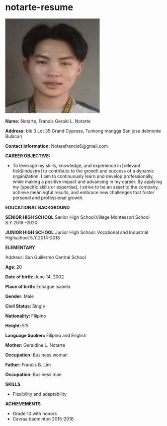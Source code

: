 # notarte-resume


![jh](https://github.com/Francissfdasdf/notarte-resume/blob/main/imresizer-1685202267396.jpg)

  <p> <strong>Name:</strong> Notarte, Francis Gerald L. Notarte
  <p> <strong>Address:</strong> blk 3 Lot 35 Grand Cypress, Tunkong mangga San jose delmonte Bulacan
  <p> <strong>Contact Information:</strong> Notarefrancis6@gmail.com
    
  <p> <strong>CAREER OBJECTIVE:</strong>
  <ul>
    <li>To leverage my skills, knowledge, and experience in [relevant field/industry] to contribute to the growth and success of a dynamic organization. I aim to continuously learn and develop professionally, while making a positive impact and advancing in my career. By applying my [specific skills or expertise], I strive to be an asset to the company, achieve meaningful results, and embrace new challenges that foster personal and professional growth.</li>
  </ul>
    
  <p><strong>EDUCATIONAL BACKGROUND</strong>
  <p><strong>SENIOR HIGH SCHOOL</strong>
Senior High School:Village Montessori School
S.Y.2019 -2020
  <p><strong>JUNIOR HIGH SCHOOL</strong>
Junior High School: Vocational and Industrial Highschool
S.Y.2014-2018
  <p><strong>ELEMENTARY</strong>
  <p>Address: San Guillermo Central School
    
  <p>  <strong>Age: </strong>20
  <p>  <strong>Date of birth: </strong>June 14, 2002
  <p>  <strong>Place of birth: </strong>Echague isabela
  <p>  <strong>Gender: </strong>Male
  <p>  <strong>Civil Status: </strong>Single
  <p>  <strong>Nationality: </strong>Filipino
  <p>  <strong>Height: </strong>5'5
  <p>  <strong>Language Spoken: </strong>Filipino and English
  <p>  <strong>Mother: </strong>Geraldine L. Notarte
  <p>  <strong>Occupation: </strong>Business woman
  <p>  <strong>Father: </strong>Francis B. Lim
  <p>  <strong>Occupation: </strong>Business man
    
  <p>  <strong>SKILLS</strong>
  <ul>
    <li>Flexibility and adaptability</li>
  </ul>
  
  <p>  <strong>ACHIEVEMENTS</strong>
  <ul>
    <li>Grade 10 with honors
    <li>Cavraa badminton 2015-2016</li>
  </ul>
